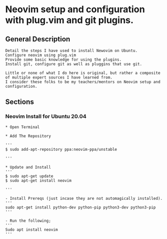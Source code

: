# Neovim setup and configuration with plug.vim and git plugins.

## General Description

    Detail the steps I have used to install Newovim on Ubuntu.
    Configure neovim using plug.vim
    Provide some basic knowledge for using the plugins.
    Install git, configure git as well as pluggins that use git.

    Little or none of what I do here is original, but rather a composite of multiple expert sources I have learned from.
    I consider these folks to be my teachers/mentors on Neovim setup and configuration.

## Sections

### Neovim Install for Ubuntu 20.04

    * Open Terminal
    
    * Add The Repository
    
    '''
    $ sudo add-apt-repository ppa:neovim-ppa/unstable
    
    '''
    
    * Update and Install
    '''
    $ sudo apt-get update
    $ sudo apt-get install neovim
    
    '''
    
    - Install Prereqs (just incase they are not automagically installed).
    '''
    sudo apt-get install python-dev python-pip python3-dev python3-pip
    '''
    
    - Run the following;
    '''
    Sudo apt install neovim
    '''
    

